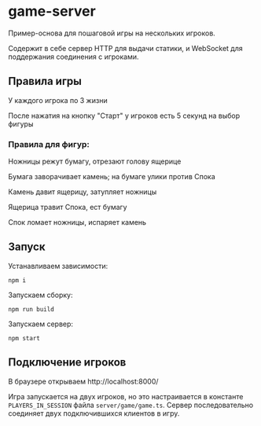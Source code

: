 # game-server

Пример-основа для пошаговой игры на нескольких игроков.

Содержит в себе сервер HTTP для выдачи статики, и WebSocket для поддержания соединения с игроками.

## Правила игры

У каждого игрока по 3 жизни

После нажатия на кнопку "Старт" у игроков есть 5 секунд на выбор фигуры

### Правила для фигур:

Ножницы режут бумагу, отрезают голову ящерице

Бумага заворачивает камень; на бумаге улики против Спока

Камень давит ящерицу, затупляет ножницы

Ящерица травит Спока, ест бумагу

Спок ломает ножницы, испаряет камень

## Запуск

Устанавливаем зависимости:
```
npm i
```

Запускаем сборку:
```
npm run build
```

Запускаем сервер:
```
npm start
```

## Подключение игроков

В браузере открываем http://localhost:8000/

Игра запускается на двух игроков, но это настраивается в константе `PLAYERS_IN_SESSION` файла `server/game/game.ts`. Сервер последовательно соединяет двух подключившихся клиентов в игру.
